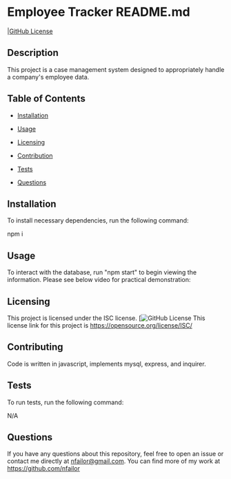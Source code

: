 # Employee Tracker README.md
  |[GitHub License](https://img.shield.io/badge/ISC=blue)

  ## Description

  This project is a case management system designed to appropriately handle a company's employee data.

  ## Table of Contents

  - [Installation](#installation)

  - [Usage](#usage)

  - [Licensing](#license)

  - [Contribution](#contribution)

  - [Tests](#testing)

  - [Questions](#questions)

  ## Installation

  To install necessary dependencies, run the following command:

  npm i

  ## Usage

  To interact with the database, run "npm start" to begin viewing the information. Please see below video for practical demonstration:

  ## Licensing

  This project is licensed under the ISC license. [![GitHub License](https://img.shields.io/badge/license-ISC-blue.svg)
  This license link for this project is https://opensource.org/license/ISC/

  ## Contributing

  Code is written in javascript, implements mysql, express, and inquirer.

  ## Tests

  To run tests, run the following command:

  N/A

  ## Questions

  If you have any questions about this repository, feel free to open an issue or contact me directly at nfailor@gmail.com.
  You can find more of my work at https://github.com/nfailor

